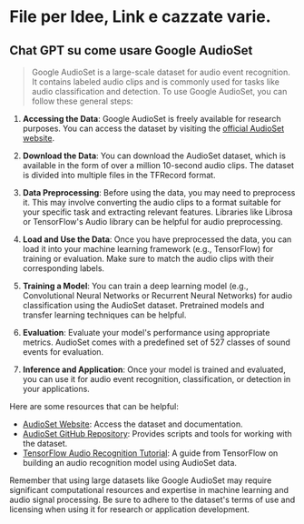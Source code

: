 # File per Idee, Link e cazzate varie. 

## Chat GPT su come usare Google AudioSet

> Google AudioSet is a large-scale dataset for audio event recognition. It contains labeled audio clips and is commonly used for tasks like audio classification and detection. To use Google AudioSet, you can follow these general steps:

1. **Accessing the Data**:
   Google AudioSet is freely available for research purposes. You can access the dataset by visiting the [official AudioSet website](https://research.google.com/audioset/).

2. **Download the Data**:
   You can download the AudioSet dataset, which is available in the form of over a million 10-second audio clips. The dataset is divided into multiple files in the TFRecord format.

3. **Data Preprocessing**:
   Before using the data, you may need to preprocess it. This may involve converting the audio clips to a format suitable for your specific task and extracting relevant features. Libraries like Librosa or TensorFlow's Audio library can be helpful for audio preprocessing.

4. **Load and Use the Data**:
   Once you have preprocessed the data, you can load it into your machine learning framework (e.g., TensorFlow) for training or evaluation. Make sure to match the audio clips with their corresponding labels.

5. **Training a Model**:
   You can train a deep learning model (e.g., Convolutional Neural Networks or Recurrent Neural Networks) for audio classification using the AudioSet dataset. Pretrained models and transfer learning techniques can be helpful.

6. **Evaluation**:
   Evaluate your model's performance using appropriate metrics. AudioSet comes with a predefined set of 527 classes of sound events for evaluation.

7. **Inference and Application**:
   Once your model is trained and evaluated, you can use it for audio event recognition, classification, or detection in your applications.

Here are some resources that can be helpful:

- [AudioSet Website](https://research.google.com/audioset/): Access the dataset and documentation.
- [AudioSet GitHub Repository](https://github.com/qiuqiangkong/audioset): Provides scripts and tools for working with the dataset.
- [TensorFlow Audio Recognition Tutorial](https://www.tensorflow.org/tutorials/audio/simple_audio): A guide from TensorFlow on building an audio recognition model using AudioSet data.

Remember that using large datasets like Google AudioSet may require significant computational resources and expertise in machine learning and audio signal processing. Be sure to adhere to the dataset's terms of use and licensing when using it for research or application development.
